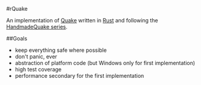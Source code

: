 #rQuake

An implementation of [Quake](https://github.com/id-Software/Quake) written in [Rust](https://www.rust-lang.org/) and following the [HandmadeQuake series](https://www.youtube.com/playlist?list=PLBKDuv-qJpTbCsXHsxcoSSsMarnfyNhHF).

##Goals
 - keep everything safe where possible
 - don't panic, ever
 - abstraction of platform code (but Windows only for first implementation)
 - high test coverage
 - performance secondary for the first implementation

